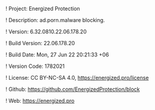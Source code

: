 ! Project: Energized Protection

! Description: ad.porn.malware blocking.

! Version: 6.32.0810.22.06.178.20

! Build Version: 22.06.178.20

! Build Date: Mon, 27 Jun 22 20:21:33 +06

! Version Code: 1782021

! License: CC BY-NC-SA 4.0, https://energized.pro/license

! Github: https://github.com/EnergizedProtection/block

! Web: https://energized.pro
